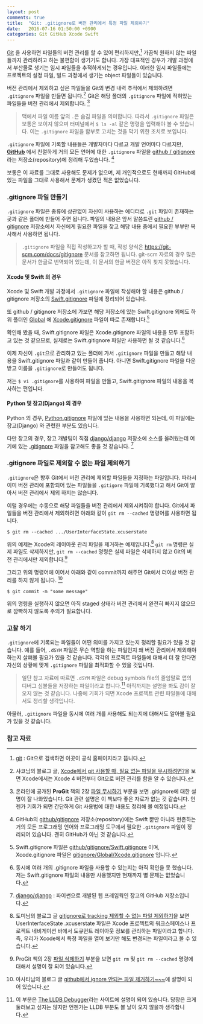 ```yaml
---
layout: post
comments: true
title:  "Git: .gitignore로 버전 관리에서 특정 파일 제외하기"
date:   2016-07-16 01:50:00 +0900
categories: Git GitHub Xcode Swift
---
```


[Git](https://git-scm.com) 을 사용하면 파일들의 버전 관리를 할 수 있어 편리하지만,[^git-scm] 가끔씩 원하지 않는 파일들까지 관리하려고 하는 불편함이 생기기도 합니다. 가장 대표적인 경우가 개발 과정에서 부산물로 생기는 임시 파일들을 추적하게되는 경우입니다. 이러한 임시 파일들에는 프로젝트의 설정 파일, 빌드 과정에서 생기는 object 파일들이 있습니다.

버전 관리에서 제외하고 싶은 파일들을 Git의 변경 내력 추적에서 제외하려면 `.gitignore` 파일을 만들면 됩니다.[^Shako] Git은 해당 폴더의 `.gitignore` 파일에 적혀있는 파일들을 버전 관리에서 제외합니다. [^ProGit_1]  

> 맥에서 파일 이름 앞의 `.`은 숨김 파일을 의미합니다. 따라서 `.gitignore` 파일은 보통은 보이지 않으며 터미널에서 `$ ls -al` 같은 명령을 입력해야 볼 수 있습니다. 이는 `.gitignore` 파일을 함부로 고치는 것을 막기 위한 조치로 보입니다. 

`.gitignore` 파일에 기록할 내용들은 개발자마다 다르고 개발 언어마다 다르지만, [**GitHub**](https://github.com) 에서 친절하게 거의 모든 언어에 대한 `.gitignore` 파일을 [github / gitignore](https://github.com/github/gitignore) 라는 저장소(repository)에 정리해 두었습니다. [^github_gitignore] 

보통은 이 자료를 그대로 사용해도 문제가 없으며, 제 개인적으로도 현재까지 GitHub에 있는 파일을 그대로 사용해서 문제가 생겼던 적은 없었습니다. 

### .gitignore 파일 만들기

`.gitignore` 파일은 종류에 상관없이 자신이 사용하는 에디터로 `.git` 파일이 존재하는 곳과 같은 폴더에 만들어 주면 됩니다. 파일의 내용은 앞서 말씀드린  [github / gitignore](https://github.com/github/gitignore) 저장소에서 자신에게 필요한 파일을 찾고 해당 내용 중에서 필요한 부부만 복사해서 사용하면 됩니다.

> `.gitignore` 파일을 직접 작성하고자 할 때, 작성 양식은 <https://git-scm.com/docs/gitignore> 문서를 참고하면 됩니다. git-scm 자료의 경우 많은 문서가 한글로 번역되어 있는데, 이 문서의 한글 버전은 아직 찾지 못했습니다. 

#### Xcode 및 Swift 의 경우  

Xcode 및 Swift 개발 과정에서 `.gitignore` 파일에 작성해야 할 내용은 github / gitignore 저장소의 [Swift.gitignore](https://github.com/github/gitignore/blob/master/Swift.gitignore) 파일에 정리되어 있습니다.

또 github / gitignore 저장소에 가보면 해당 저장소에 있는 Swift.gitignore 외에도 하위 폴더인 [Global](https://github.com/github/gitignore/tree/master/Global) 에 [Xcode.gitignore](https://github.com/github/gitignore/blob/master/Global/Xcode.gitignore) 파일이 따로 존재합니다.[^GitIgnore] 

확인해 봤을 때, Swift.gitignore 파일은 Xcode.gitignore 파일의 내용을 모두 포함하고 있는 것 같으므로, 실제로는 Swift.gitignore 파일만 사용하면 될 것 같습니다.[^Question]

이제 자신이 `.git`으로 관리하고 있는 폴더에 가서 `.gitignore` 파일을 만들고 해당 내용을 Swift.gitignore 파일과 같이 만들어 줍니다. 아니면 Swift.gitignore 파일을 다운받고 이름을 `.gitignore`로 만들어도 됩니다.

저는 `$ vi .gitignore`를 사용하여 파일을 만들고, Swift.gitignore 파일의 내용을 복사하는 편입니다.

#### Python 및 장고(Django) 의 경우

Python 의 경우, [Python.gitignore](https://github.com/github/gitignore/blob/master/Python.gitignore) 파일에 있는 내용을 사용하면 되는데, 이 파일에는 장고(Django) 와 관련한 부분도 있습니다. 

다만 장고의 경우, 장고 개발팀이 직접 [django/django](https://github.com/django/django) 저장소에 소스를 올려뒀는데 여기에 있는 [.gitignore](https://github.com/django/django/blob/master/.gitignore) 파일을 참고해도 좋을 것 같습니다. [^github-django]

### .gitignore 파일로 제외할 수 없는 파일 제외하기

`.gitignore`은 향후 Git에서 버전 관리에 제외할 파일들을 지정하는 파일입니다. 따라서 이미 버전 관리에 포함되어 있는 파일들을 `.gitigore` 파일에 기록했다고 해서 Git이 알아서 버전 관리에서 제외 하지는 않습니다.

이럴 경우에는 수동으로 해당 파일들을 버전 관리에서 제외시켜줘야 합니다. Git에서 파일들을 버전 관리에서 제외하려면 아래와 같이 `git rm --cached` 명령어를 사용하면 됩니다.

```
$ git rm --cached .../UserInterfaceState.xcuserstate
```

위의 예제는 Xcode의 레이아웃 관리 파일을 제거하는 예제입니다.[^Kyejusung] `git rm` 명령은 실제 파일도 삭제하지만, `git rm --cached` 명령은 실제 파일은 삭제하지 않고 Git의 버전 관리에서만 제외합니다.[^ProGit_2]

그리고 위의 명령어에 이어서 아래와 같이 commit까지 해주면 Git에서 더이상 버전 관리를 하지 않게 됩니다. [^Asata]

```
$ git commit -m "some message"
```

위의 명령을 실행하지 않으면 아직 staged 상태라 버전 관리에서 완전히 빠지지 않으므로 깜빡하지 않도록 주의가 필요합니다.

### 고찰 하기

`.gitignore`에 기록되는  파일들이 어떤 의미를 가지고 있는지 정리할 필요가 있을 것 같습니다. 예를 들어, `.dSYM` 파일은 무슨 역할을 하는 파일인지 왜 버전 관리에서 제외해야 하는지 살펴볼 필요가 있을 것 같습니다. 각각의 프로젝트 파일들에 대해서 더 잘 안다면 자신의 상황에 맞게 `.gitignore` 파일을 최적화할 수 있을 것입니다.

> 일단 참고 자료에 따르면 `.dSYM` 파일은 debug symbols file의 줄임말로 앱의 디버그 심볼들을 저장하는 파일이라고 합니다.[^LLDB] 아직까지는 설명을 봐도 감이 잘 오지 않는 것 같습니다. 나중에 기회가 되면 Xcode 프로젝트 관련 파일들에 대해서도 정리할 생각입니다.

아울러, `.gitignore` 파일을 동시에 여러 개를 사용해도 되는지에 대해서도 알아볼 필요가 있을 것 같습니다.

### 참고 자료

[^git-scm]: [git](https://git-scm.com) : Git으로 검색하면 이곳이 공식 홈페이지라고 뜹니다. 

[^Shako]: 샤코님의 블로그 글, [Xcode에서 git 사용할 때, 필요 없는 파일을 무시하려면?](http://www.shako.net/blog/236/)을 보면 Xcode에서는 Xcode 4 버전부터 Git으로 버전 관리를 함을 알 수 있습니다.

[^ProGit_1]: 온라인에 공개된 **ProGit** 책의 2장 [파일 무시하기](https://git-scm.com/book/ko/v2/Git의-기초-수정하고-저장소에-저장하기) 부분을 보면 .gitignore에 대한 설명이 잘 나와있습니다. Git 관련 설명은 이 책보다 좋은 자료가 없는 것 같습니다. 언젠가 기회가 되면 간단하게 Git 사용법에 대한 내용도 정리해 볼 예정입니다.

[^github_gitignore]: GitHub의 [github/gitignore](https://github.com/github/gitignore) 저장소(repository)에는 Swift 뿐만 아니라 현존하는 거의 모든 프로그래밍 언어와 프로그래밍 도구에서 필요한 `.gitignore` 파일이 정리되어 있습니다. 괜히 GitHub가 아닌 것 같습니다.

[^GitIgnore]: Swift.gitignore 파일은 [github/gitignore/Swift.gitignore](https://github.com/github/gitignore/blob/master/Swift.gitignore) 이며, Xcode.gitignore 파일은 [gitignore/Global/Xcode.gitignore](https://github.com/github/gitignore/blob/master/Global/Xcode.gitignore) 입니다.

[^Question]: 동시에 여러 개의 .gitignore 파일을 사용할 수 있는지는 아직 확인을 못 했습니다. 저는 Swift.gitignore 파일의 내용만 사용했지만 현재까지 별 문제는 없었습니다.

[^Kyejusung]: 토미님의 블로그 글 [gitignore로 tracking 제외할 수 없는 파일 제외하기](http://kyejusung.com/2016/06/git-gitignore로-tracking-제외할-수-없는-파일-제외하기/)을 보면 UserInterfaceState .xcuserstate 파일은 Xcode 프로젝트의 워크스페이스나 프로젝트 네비게이션 바에서 도큐먼트 레이아웃 정보를 관리하는 파일이라고 합니다. 즉, 우리가 Xcode에서 특정 파일을 열어 보기만 해도 변경되는 파일이라고 볼 수 있습니다.

[^ProGit_2]: ProGit 책의 2장 [파일 삭제하기](https://git-scm.com/book/ko/v2/Git의-기초-수정하고-저장소에-저장하기) 부분을 보면 `git rm`  및 `git rm --cached` 명령에 대해서 설명이 잘 되어 있습니다.

[^Asata]: 아사타님의 블로그 글 [github에서 ignore 안되는 파일 제거하기~~~](http://asata.pe.kr/504)에 설명이 되어 있습니다.

[^LLDB]: 이 부분은 [The LLDB Debugger](http://lldb.llvm.org/symbols.html)라는 사이트에 설명이 되어 있습니다. 당장은 크게 둘러보고 싶지는 않지만 언젠가는 LLDB 부분도 볼 날이 오지 않을까 생각합니다.

[^github-django]: [django/django](https://github.com/django/django) : 파이썬으로 개발된 웹 프레임웍인 장고의 GitHub 저장소입니다.